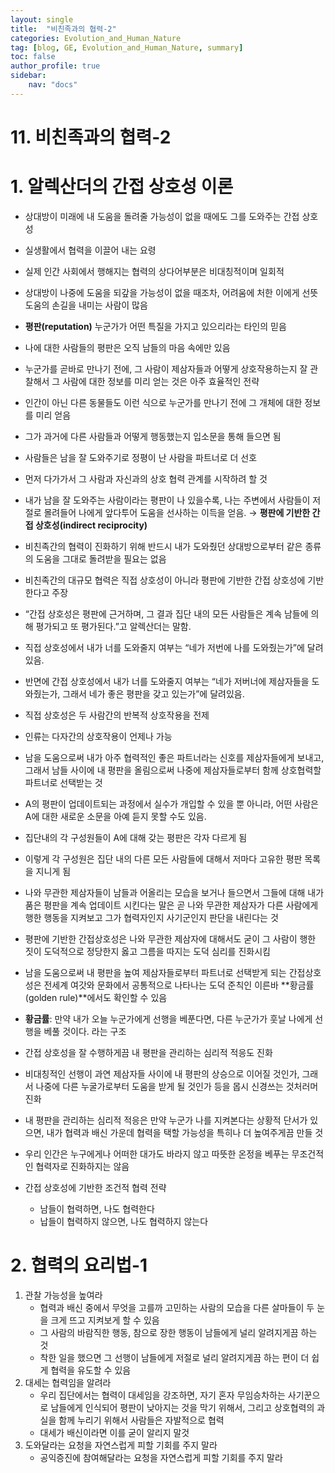 ```yaml
---
layout: single
title:  "비친족과의 협력-2"
categories: Evolution_and_Human_Nature
tag: [blog, GE, Evolution_and_Human_Nature, summary]
toc: false
author_profile: true
sidebar:
    nav: "docs"
---
```


# 11. 비친족과의 협력-2

# 1. 알렉산더의 간접 상호성 이론

- 상대방이 미래에 내 도움을 돌려줄 가능성이 없을 때에도 그를 도와주는 간접 상호성
- 실생활에서 협력을 이끌어 내는 요령

- 실제 인간 사회에서 행해지는 협력의 상다어부분은 비대칭적이며 일회적
- 상대방이 나중에 도움을 되갚을 가능성이 없을 때조차, 어려움에 처한 이에게 선뜻 도움의 손길을 내미는 사람이 많음

- **평판(reputation)** 누군가가 어떤 특질을 가지고 있으리라는 타인의 믿음
- 나에 대한 사람들의 평판은 오직 남들의 마음 속에만 있음
- 누군가를 곧바로 만나기 전에, 그 사람이 제삼자들과 어떻게 상호작용하는지 잘 관찰해서 그 사람에 대한 정보를 미리 얻는 것은 아주 효율적인 전략
- 인간이 아닌 다른 동물들도 이런 식으로 누군가를 만나기 전에 그 개체에 대한 정보를 미리 얻음
- 그가 과거에 다른 사람들과 어떻게 행동했는지 입소문을 통해 들으면 됨
- 사람들은 남을 잘 도와주기로 정평이 난 사람을 파트너로 더 선호
- 먼저 다가가서 그 사람과 자신과의 상호 협력 관계를 시작하려 할 것
- 내가 남을 잘 도와주는 사람이라는 평판이 나 있을수록, 나는 주변에서 사람들이 저절로 몰려들어 나에게 앞다투어 도움을 선사하는 이득을 얻음. → **평판에 기반한 간접 상호성(indirect reciprocity)**
- 비친족간의 협력이 진화하기 위해 반드시 내가 도와줬던 상대방으로부터 같은 종류의 도움을 그대로 돌려받을 필요는 없음
- 비친족간의 대규모 협력은 직접 상호성이 아니라 평판에 기반한 간접 상호성에 기반한다고 주장
- “간접 상호성은 평판에 근거하며, 그 결과 집단 내의 모든 사람들은 계속 남들에 의해 평가되고 또 평가된다.”고 알렉산더는 말함.
- 직접 상호성에서 내가 너를 도와줄지 여부는 “네가 저번에 나를 도와줬는가”에 달려있음.
- 반면에 간접 상호성에서 내가 너를 도와줄지 여부는 “네가 저버너에 제삼자들을 도와줬는가, 그래서 네가 좋은 평판을 갖고 있는가”에 달려있음.
- 직접 상호성은 두 사람간의 반복적 상호작용을 전제
- 인류는 다자간의 상호작용이 언제나 가능
- 남을 도움으로써 내가 아주 협력적인 좋은 파트너라는 신호를 제삼자들에게 보내고, 그래서 남들 사이에 내 평판을 올림으로써 나중에 제삼자들로부터 함께 상호협력할 파트너로 선택받는 것

- A의 평판이 업데이트되는 과정에서 실수가 개입할 수 있을 뿐 아니라, 어떤 사람은 A에 대한 새로운 소문을 아예 듣지 못할 수도 있음.
- 집단내의 각 구성원들이 A에 대해 갖는 평판은 각자 다르게 됨
- 이렇게 각 구성원은 집단 내의 다른 모든 사람들에 대해서 저마다 고유한 평판 목록을 지니게 됨

- 나와 무관한 제삼자들이 남들과 어올리는 모습을 보거나 들으면서 그들에 대해 내가 품은 평판을 계속 업데이트 시킨다는 말은 곧 나와 무관한 제삼자가 다른 사람에게 행한 행동을 지켜보고 그가 협력자인지 사기군인지 판단을 내린다는 것
- 평판에 기반한 간접상호성은 나와 무관한 제삼자에 대해서도 굳이 그 사람이 행한 짓이 도덕적으로 정당한지 옳고 그름을 따지는 도덕 심리를 진화시킴
- 남을 도움으로써 내 평판을 높여 제삼자들로부터 파트너로 선택받게 되는 간접상호성은 전세계 여갓와 문화에서 공통적으로 나타나는 도덕 준칙인 이른바 **황금률(golden rule)**에서도 확인할 수 있음
- **황금률**: 만약 내가 오늘 누군가에게 선행을 베푼다면, 다른 누군가가 훗날 나에게 선행을 베풀 것이다. 라는 구조

- 간접 상호성을 잘 수행하게끔 내 평판을 관리하는 심리적 적응도 진화
- 비대칭적인 선행이 과연 제삼자들 사이에 내 평판의 상승으로 이어질 것인가, 그래서 나중에 다른 누굴가로부터 도움을 받게 될 것인가 등을 몹시 신경쓰는 것처러머 진화
- 내 평판을 관리하는 심리적 적응은 만약 누군가 나를 지켜본다는 상황적 단서가 있으면, 내가 협력과 배신 가운데 협력을 택할 가능성을 특히나 더 높여주게끔 만들 것

- 우리 인간은 누구에게나 어떠한 대가도 바라지 않고 따뜻한 온정을 베푸는 무조건적인 협력자로 진화하지는 않음

- 간접 상호성에 기반한 조건적 협력 전략
    - 남들이 협력하면, 나도 협력한다
    - 납들이 협력하지 않으면, 나도 협력하지 않는다

# 2. 협력의 요리법-1

1. 관찰 가능성을 높여라
    - 협력과 배신 중에서 무엇을 고를까 고민하는 사람의 모습을 다른 살마들이 두 눈 을 크게 뜨고 지켜보게 할 수 있음
    - 그 사람의 바람직한 행동, 참으로 장한 행동이 남들에게 널리 알려지게끔 하는 것
    - 착한 일을 했으면 그 선행이 남들에게 저절로 널리 알려지게끔 하는 편이 더 쉽게 협력을 유도할 수 있음
2. 대세는 협력임을 알려라
    - 우리 집단에서는 협력이 대세임을 강조하면, 자기 혼자 무임승차하는 사기꾼으로 남들에게 인식되어 평판이 낮아지는 것을 막기 위해서, 그리고 상호협력의 과실을 함께 누리기 위해서 사람들은 자발적으로 협력
    - 대세가 배신이라면 이를 굳이 알리지 말것
3. 도와달라는 요청을 자연스럽게 피할 기회를 주지 말라
    - 공익증진에 참여해달라는 요청을 자연스럽게 피할 기회를 주지 말라